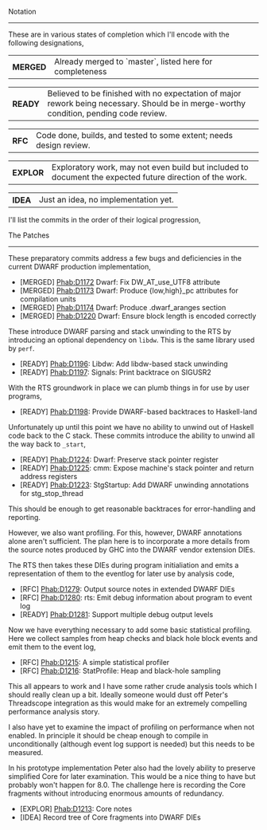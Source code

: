 
Notation

---


These are in various states of completion which I'll encode with the
following designations,

<table><tr><th>MERGED</th>
<td>Already merged to `master`, listed here for completeness
</td></tr></table>

<table><tr><th>READY</th>
<td>Believed to be finished with no expectation of major rework
being necessary. Should be in merge-worthy condition, pending
code review.
</td></tr></table>

<table><tr><th>RFC</th>
<td>Code done, builds, and tested to some extent; needs design
review.
</td></tr></table>

<table><tr><th>EXPLOR</th>
<td>Exploratory work, may not even build but included to document
the expected future direction of the work.
</td></tr></table>

<table><tr><th>IDEA</th>
<td>Just an idea, no implementation yet.
</td></tr></table>


I'll list the commits in the order of their logical progression,


The Patches

---


These preparatory commits address a few bugs and deficiencies in the
current DWARF production implementation,

- \[MERGED\]  [ Phab:D1172](https://phabricator.haskell.org/D1172) Dwarf: Fix DW_AT_use_UTF8 attribute
- \[MERGED\]  [ Phab:D1173](https://phabricator.haskell.org/D1173) Dwarf: Produce {low,high}_pc attributes for compilation units
- \[MERGED\]  [ Phab:D1174](https://phabricator.haskell.org/D1174) Dwarf: Produce .dwarf_aranges section
- \[MERGED\]  [ Phab:D1220](https://phabricator.haskell.org/D1220) Dwarf: Ensure block length is encoded correctly


These introduce DWARF parsing and stack unwinding to the RTS by
introducing an optional dependency on `libdw`. This is the same library
used by `perf`.

- \[READY\]   [ Phab:D1196](https://phabricator.haskell.org/D1196): Libdw: Add libdw-based stack unwinding
- \[READY\]   [ Phab:D1197](https://phabricator.haskell.org/D1197): Signals: Print backtrace on SIGUSR2


With the RTS groundwork in place we can plumb things in for use by user
programs,

- \[READY\]   [ Phab:D1198](https://phabricator.haskell.org/D1198): Provide DWARF-based backtraces to Haskell-land


Unfortunately up until this point we have no ability to unwind out of
Haskell code back to the C stack. These commits introduce the ability to
unwind all the way back to `_start`,

- \[READY\]  [ Phab:D1224](https://phabricator.haskell.org/D1224): Dwarf: Preserve stack pointer register
- \[READY\]  [ Phab:D1225](https://phabricator.haskell.org/D1225): cmm: Expose machine's stack pointer and return address registers
- \[READY\]  [ Phab:D1223](https://phabricator.haskell.org/D1223): StgStartup: Add DWARF unwinding annotations for stg_stop_thread


This should be enough to get reasonable backtraces for error-handling
and reporting.


However, we also want profiling. For this, however, DWARF annotations
alone aren't sufficient. The plan here is to incorporate a more details
from the source notes produced by GHC into the DWARF vendor extension
DIEs.


The RTS then takes these DIEs during program initialiation and
emits a representation of them to the eventlog for later use by analysis
code,

- \[RFC\]    [ Phab:D1279](https://phabricator.haskell.org/D1279): Output source notes in extended DWARF DIEs
- \[RFC\]    [ Phab:D1280](https://phabricator.haskell.org/D1280): rts: Emit debug information about program to event log
- \[READY\]  [ Phab:D1281](https://phabricator.haskell.org/D1281): Support multiple debug output levels


Now we have everything necessary to add some basic statistical
profiling. Here we collect samples from heap checks and black hole block
events and emit them to the event log,

- \[RFC\]    [ Phab:D1215](https://phabricator.haskell.org/D1215): A simple statistical profiler
- \[RFC\]    [ Phab:D1216](https://phabricator.haskell.org/D1216): StatProfile: Heap and black-hole sampling


This all appears to work and I have some rather crude analysis tools
which I should really clean up a bit. Ideally someone would dust off
Peter's Threadscope integration as this would make for an extremely
compelling performance analysis story.


I also have yet to examine the impact of profiling on performance when
not enabled. In principle it should be cheap enough to compile in
unconditionally (although event log support is needed) but this needs to
be measured.


In his prototype implementation Peter also had the lovely ability to
preserve simplified Core for later examination. This would be a nice
thing to have but probably won't happen for 8.0. The challenge here is
recording the Core fragments without introducing enormous amounts of
redundancy.

- \[EXPLOR\] [ Phab:D1213](https://phabricator.haskell.org/D1213): Core notes
- \[IDEA\]   Record tree of Core fragments into DWARF DIEs
